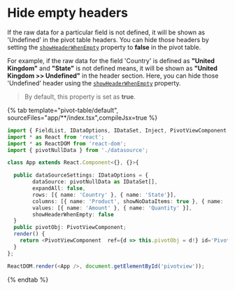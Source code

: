 # Hide empty headers

If the raw data for a particular field is not defined, it will be shown as 'Undefined' in the pivot table headers. You can hide those headers by setting the [`showHeaderWhenEmpty`](https://ej2.syncfusion.com/react/documentation/api/pivotview/dataSourceSettingsModel/#showheaderwhenempty) property to **false** in the pivot table.

For example, if the raw data for the field 'Country' is defined as **"United Kingdom"** and **"State"** is not defined means, it will be shown as **"United Kingdom >> Undefined"** in the header section. Here, you can hide those 'Undefined' header using the [`showHeaderWhenEmpty`](https://ej2.syncfusion.com/react/documentation/api/pivotview/dataSourceSettingsModel/#showheaderwhenempty) property.

> By default, this property is set as **true**.

{% tab template="pivot-table/default", sourceFiles="app/**/index.tsx",compileJsx=true %}

```typescript
import { FieldList, IDataOptions, IDataSet, Inject, PivotViewComponent } from '@syncfusion/ej2-react-pivotview';
import * as React from 'react';
import * as ReactDOM from 'react-dom';
import { pivotNullData } from './datasource';

class App extends React.Component<{}, {}>{

  public dataSourceSettings: IDataOptions = {
        dataSource: pivotNullData as IDataSet[],
        expandAll: false,
        rows: [{ name: 'Country' }, { name: 'State'}],
        columns: [{ name: 'Product', showNoDataItems: true }, { name: 'Date' }],
        values: [{ name: 'Amount' }, { name: 'Quantity' }],
        showHeaderWhenEmpty: false
  }
  public pivotObj: PivotViewComponent;
  render() {
    return <PivotViewComponent  ref={d => this.pivotObj = d!} id='PivotView' height={350} dataSourceSettings={this.dataSourceSettings} showFieldList={true}><Inject services={[FieldList]} /></PivotViewComponent>
  }
};

ReactDOM.render(<App />, document.getElementById('pivotview'));

```

{% endtab %}
